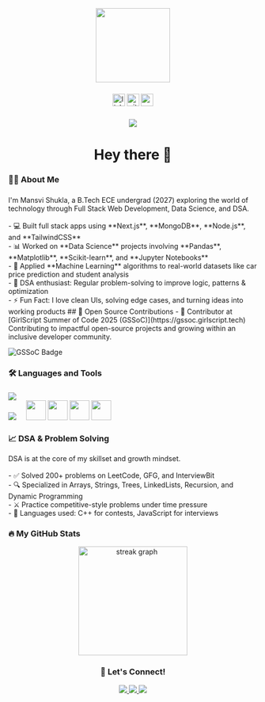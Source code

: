 <div align="center">
  <img height="150" src="https://media.giphy.com/media/M9gbBd9nbDrOTu1Mqx/giphy.gif" />
</div>

###

<div align="center">
  <img src="https://img.shields.io/static/v1?message=LinkedIn&logo=linkedin&label=&color=0077B5&logoColor=white&labelColor=&style=for-the-badge" height="25" alt="linkedin logo" />
  <img src="https://img.shields.io/static/v1?message=Github&logo=github&label=&color=000000&logoColor=white&labelColor=&style=for-the-badge" height="25" alt="github logo" />
  <img src="https://img.shields.io/static/v1?message=Gmail&logo=gmail&label=&color=D14836&logoColor=white&labelColor=&style=for-the-badge" height="25" alt="gmail logo" />
</div>

###

<div align="center">
  <img src="https://visitor-badge.laobi.icu/badge?page_id=mansvi11.mansvi11&" />
</div>

###

<h1 align="center">Hey there 👋</h1>

###

<h3 align="left">👩‍💻 About Me</h3>

###

<p align="left">
I'm Mansvi Shukla, a B.Tech ECE undergrad (2027) exploring the world of technology through Full Stack Web Development, Data Science, and DSA.<br><br>
- 💻 Built full stack apps using **Next.js**, **MongoDB**, **Node.js**, and **TailwindCSS**<br>
- 📊 Worked on **Data Science** projects involving **Pandas**, **Matplotlib**, **Scikit-learn**, and **Jupyter Notebooks**<br>
- 🤖 Applied **Machine Learning** algorithms to real-world datasets like car price prediction and student analysis<br>
- 🧠 DSA enthusiast: Regular problem-solving to improve logic, patterns & optimization<br>
- ⚡ Fun Fact: I love clean UIs, solving edge cases, and turning ideas into working products
## 🌸 Open Source Contributions
- 🎯 Contributor at [GirlScript Summer of Code 2025 (GSSoC)](https://gssoc.girlscript.tech)  
  Contributing to impactful open-source projects and growing within an inclusive developer community.

  ![GSSoC Badge](https://i.ibb.co/60F1xpWt/Contributor-s-badge.jpg)

</p>

###

<h3 align="left">🛠 Languages and Tools</h3>

###

<div align="left">
  <img src="https://skillicons.dev/icons?i=nextjs,react,ts,js,tailwind,html,css,redux,nodejs,express,mongodb,mysql,git,github,vscode,firebase" />
</div>

<div align="left">
  <img src="https://skillicons.dev/icons?i=cpp,python,java,postman,jupyter" />
  <img width="12" />
  <img src="https://cdn.jsdelivr.net/gh/devicons/devicon/icons/numpy/numpy-original.svg" height="40" />
  <img src="https://cdn.jsdelivr.net/gh/devicons/devicon/icons/pandas/pandas-original.svg" height="40" />
  <img src="https://cdn.jsdelivr.net/gh/devicons/devicon/icons/matplotlib/matplotlib-original.svg" height="40" />
  <img src="https://cdn.jsdelivr.net/gh/devicons/devicon/icons/scikit-learn/scikit-learn-original.svg" height="40" />
</div>

###

<h3 align="left">📈 DSA & Problem Solving</h3>

<p align="left">
DSA is at the core of my skillset and growth mindset.<br><br>
- ✅ Solved 200+ problems on LeetCode, GFG, and InterviewBit<br>
- 🔍 Specialized in Arrays, Strings, Trees, LinkedLists, Recursion, and Dynamic Programming<br>
- ⚔️ Practice competitive-style problems under time pressure<br>
- 🧩 Languages used: C++ for contests, JavaScript for interviews
</p>

###

<h3 align="left">🔥 My GitHub Stats</h3>

<div align="center">
  <img src="https://streak-stats.demolab.com?user=mansvi11&locale=en&mode=daily&theme=dark&hide_border=false&border_radius=5&order=3" height="220" alt="streak graph" />
</div>

###

<h3 align="center">🚀 Let's Connect!</h3>

<div align="center">
  <a href="https://www.linkedin.com/in/mansvi-shukla/" target="_blank">
    <img src="https://img.shields.io/badge/LinkedIn-Mansvi%20Shukla-0077B5?style=for-the-badge&logo=linkedin&logoColor=white" />
  </a>
  <a href="https://github.com/mansvi11" target="_blank">
    <img src="https://img.shields.io/badge/GitHub-mansvi11-181717?style=for-the-badge&logo=github&logoColor=white" />
  </a>
  <a href="mailto:mansvishukla2006@gmail.com" target="_blank">
    <img src="https://img.shields.io/badge/Email-mansvishukla2006@gmail.com-D14836?style=for-the-badge&logo=gmail&logoColor=white" />
  </a>
</div>
